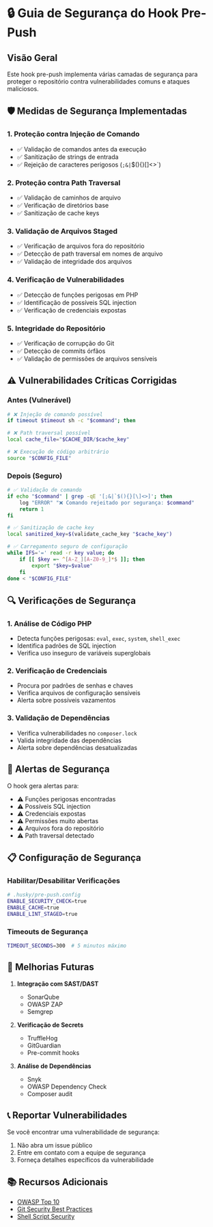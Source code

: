 # 🔒 Guia de Segurança do Hook Pre-Push

## Visão Geral

Este hook pre-push implementa várias camadas de segurança para proteger o repositório contra vulnerabilidades comuns e ataques maliciosos.

## 🛡️ Medidas de Segurança Implementadas

### 1. **Proteção contra Injeção de Comando**
- ✅ Validação de comandos antes da execução
- ✅ Sanitização de strings de entrada
- ✅ Rejeição de caracteres perigosos (`;&|`$(){}[]<>`)

### 2. **Proteção contra Path Traversal**
- ✅ Validação de caminhos de arquivo
- ✅ Verificação de diretórios base
- ✅ Sanitização de cache keys

### 3. **Validação de Arquivos Staged**
- ✅ Verificação de arquivos fora do repositório
- ✅ Detecção de path traversal em nomes de arquivo
- ✅ Validação de integridade dos arquivos

### 4. **Verificação de Vulnerabilidades**
- ✅ Detecção de funções perigosas em PHP
- ✅ Identificação de possíveis SQL injection
- ✅ Verificação de credenciais expostas

### 5. **Integridade do Repositório**
- ✅ Verificação de corrupção do Git
- ✅ Detecção de commits órfãos
- ✅ Validação de permissões de arquivos sensíveis

## ⚠️ Vulnerabilidades Críticas Corrigidas

### Antes (Vulnerável)
```bash
# ❌ Injeção de comando possível
if timeout $timeout sh -c "$command"; then

# ❌ Path traversal possível
local cache_file="$CACHE_DIR/$cache_key"

# ❌ Execução de código arbitrário
source "$CONFIG_FILE"
```

### Depois (Seguro)
```bash
# ✅ Validação de comando
if echo "$command" | grep -qE '[;&|`$(){}[\]<>]'; then
    log "ERROR" "❌ Comando rejeitado por segurança: $command"
    return 1
fi

# ✅ Sanitização de cache key
local sanitized_key=$(validate_cache_key "$cache_key")

# ✅ Carregamento seguro de configuração
while IFS='=' read -r key value; do
    if [[ $key =~ ^[A-Z_][A-Z0-9_]*$ ]]; then
        export "$key=$value"
    fi
done < "$CONFIG_FILE"
```

## 🔍 Verificações de Segurança

### 1. **Análise de Código PHP**
- Detecta funções perigosas: `eval`, `exec`, `system`, `shell_exec`
- Identifica padrões de SQL injection
- Verifica uso inseguro de variáveis superglobais

### 2. **Verificação de Credenciais**
- Procura por padrões de senhas e chaves
- Verifica arquivos de configuração sensíveis
- Alerta sobre possíveis vazamentos

### 3. **Validação de Dependências**
- Verifica vulnerabilidades no `composer.lock`
- Valida integridade das dependências
- Alerta sobre dependências desatualizadas

## 🚨 Alertas de Segurança

O hook gera alertas para:
- ⚠️ Funções perigosas encontradas
- ⚠️ Possíveis SQL injection
- ⚠️ Credenciais expostas
- ⚠️ Permissões muito abertas
- ⚠️ Arquivos fora do repositório
- ⚠️ Path traversal detectado

## 📋 Configuração de Segurança

### Habilitar/Desabilitar Verificações
```bash
# .husky/pre-push.config
ENABLE_SECURITY_CHECK=true
ENABLE_CACHE=true
ENABLE_LINT_STAGED=true
```

### Timeouts de Segurança
```bash
TIMEOUT_SECONDS=300  # 5 minutos máximo
```

## 🔧 Melhorias Futuras

1. **Integração com SAST/DAST**
   - SonarQube
   - OWASP ZAP
   - Semgrep

2. **Verificação de Secrets**
   - TruffleHog
   - GitGuardian
   - Pre-commit hooks

3. **Análise de Dependências**
   - Snyk
   - OWASP Dependency Check
   - Composer audit

## 📞 Reportar Vulnerabilidades

Se você encontrar uma vulnerabilidade de segurança:
1. Não abra um issue público
2. Entre em contato com a equipe de segurança
3. Forneça detalhes específicos da vulnerabilidade

## 📚 Recursos Adicionais

- [OWASP Top 10](https://owasp.org/www-project-top-ten/)
- [Git Security Best Practices](https://git-scm.com/book/en/v2/Git-Tools-Signing-Your-Work)
- [Shell Script Security](https://mywiki.wooledge.org/BashPitfalls) 